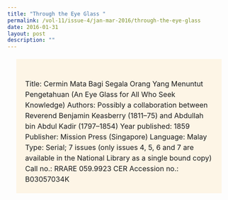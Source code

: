 ```yaml
---
title: "Through the Eye Glass "
permalink: /vol-11/issue-4/jan-mar-2016/through-the-eye-glass
date: 2016-01-31
layout: post
description: ""
---
```

<span style="background-colour: #fdf5e6; padding: 20px; margin: 20px; background:#fdf5e6; display:block; font-size:1rem; line-height:1.5rem;"> 
<br>
Title: Cermin Mata Bagi Segala Orang Yang 
Menuntut Pengetahuan (An Eye Glass for 
All Who Seek Knowledge)
Authors: Possibly a collaboration between 
Reverend Benjamin Keasberry (1811–75) 
and Abdullah bin Abdul Kadir (1797–1854)
Year published: 1859
Publisher: Mission Press (Singapore)
Language: Malay
Type: Serial; 7 issues (only issues 4, 5, 6 
and 7 are available in the National Library 
as a single bound copy)
Call no.: RRARE 059.9923 CER
Accession no.: B03057034K
</span>
